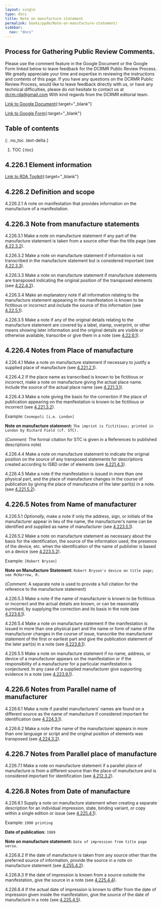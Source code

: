```yaml
---
layout: single
type: docs
title: Note on manufacture statement
permalink: books/ppdm/Note-on-manufacture-statement/
sidebar:
  nav: "docs"
---
```



## Process for Gathering Public Review Comments.
Please use the comment feature in the Google Document or the Google Form linked below to leave feedback for the DCRMR Public Review Process.  We greatly appreciate your time and expertise in reviewing the instructions and contents of this page.  If you have any questions on the DCRMR Public Review Process, would like to leave feedback directly with us, or have any technical difficulties, please do not hesitate to contact us at dcrm.rda@gmail.com  With kind regards from the DCRMR editorial team.

[Link to Google Document](https://docs.google.com/document/d/1D9XNhx3VgQMJiXpLoechgdSgPdyEKqDO_OrmDwgx_O4/edit){:target="_blank"}

[Link to Google Form](https://docs.google.com/forms/d/e/1FAIpQLSdNtJkbY1mngdTcvCoB7zZcpaIuuKHvlbyiidP-QunDy14VcQ/viewform){:target="_blank"}

## Table of contents
{: .no_toc .text-delta }

1. TOC
{:toc}


## 4.226.1 Element information

[Link to RDA Toolkit](https://beta.rdatoolkit.org/Content/Index?externalId=en-US_ala-4beea0a4-d574-3241-b7d5-1297717eeea8){:target="_blank"}

## 4.226.2 Definition and scope

<a name="4.226.2.1">4.226.2.1</a> A note on manifestation that provides information on the manufacture of a manifestation.

## 4.226.3 Note from manufacture statements

<a name="4.226.3.1">4.226.3.1</a>  Make a note on manufacture statement if any part of the manufacture statement is taken from a source other than the title page (see [4.22.3.2](/DCRMR/books/ppdm/Manufacture-statement/#4.22.3.2)).

<a name="4.226.3.2">4.226.3.2</a> Make a note on manufacture statement if information is not transcribed in the manufacture statement but is considered important (see [4.22.3.3](/DCRMR/books/ppdm/Manufacture-statement/#4.22.3.3)).

<a name="4.226.3.3">4.226.3.3</a>  Make a note on manufacture statement if manufacture statements are transposed indicating the original position of the transposed elements (see [4.22.4.2](/DCRMR/books/ppdm/Manufacture-statement/#4.22.4.2)).

<a name="4.226.3.4">4.226.3.4</a> Make an explanatory note if all information relating to the manufacture statement appearing in the manifestation is known to be fictitious or incorrect and include the source of this information (see [4.22.5.1](/DCRMR/books/ppdm/Manufacture-statement/#4.22.5.1)).

<a name="4.226.3.5">4.226.3.5</a> Make a note if any of the original details relating to the manufacture statement are covered by a label, stamp, overprint, or other means showing later information and the original details are visible or otherwise available, transcribe or give them in a note (see [4.22.6.1](/DCRMR/books/ppdm/Manufacture-statement/#4.22.6.1)). 

## 4.226.4 Notes from Place of manufacture

<a name="4.226.4.1">4.226.4.1</a> Make a note on manufacture statement if necessary to justify a supplied place of manufacture (see [4.221.2.1](/DCRMR/books/ppdm/Place-of-manufacture/#4.221.2.1)).

<a name="4.226.4.2">4.226.4.2</a> If the place name as transcribed is known to be fictitious or incorrect, make a note on manufacture giving the actual place name. Include the source of the actual place name (see [4.221.3.1](/DCRMR/books/ppdm/Place-of-manufacture/#4.221.3.1)).

<a name="4.226.4.3">4.226.4.3</a> Make a note giving the basis for the correction if the place of publication appearing on the manifestation is known to be fictitious or incorrect (see [4.221.3.2](/DCRMR/books/ppdm/Place-of-manufacture/#4.221.3.2)).

Example: `Cosmopoli [i.e. London]`

**Note on manufacture statement:** `The imprint is fictitious; printed in London by Richard Field (cf. STC).`

(*Comment:* The formal citation for STC  is given in a References to published descriptions note)

<a name="4.226.4.4">4.226.4.4</a> Make a note on manufacture statement to indicate the original position on the source of any transposed statements for descriptions created according to ISBD order of elements (see [4.221.4.3](/DCRMR/books/ppdm/Place-of-manufacture/#4.221.4.3)).

<a name="4.226.4.5">4.226.4.5</a> Make a note if the manifestation is issued in more than one physical part, and the place of manufacture changes in the course of publication by giving the place of manufacutre of the later part(s) in a note. (see [4.221.5.2](/DCRMR/books/ppdm/Place-of-manufacture/#4.221.5.2)).

## 4.226.5 Notes from Name of manufacturer

<a name="4.226.5.1">4.226.5.1</a> *Optionally,* make a note if only the address, sign, or initials of the manufacturer appear in lieu of the name, the manufacturer’s name can be identified and supplied as name of manufacturer (see [4.223.5.1](/DCRMR/books/ppdm/Name-of-manufacturer/#4.223.5.1)).

<a name="4.226.5.2">4.226.5.2</a> Make a note on manufacture statement as necessary about the basis for the identification, the source of the information used, the presence of the device, etc. when the identification of the name of publisher is based on a device (see [4.223.5.2](/DCRMR/books/ppdm/Name-of-manufacturer/#4.223.5.2)).

Example: `[Robert Bryson]`

**Note on Manufacture Statement:** `Robert Bryson's device on title page; see McKerrow, R. `

(*Comment:* A separate note is used to provide a full citation for the reference to the manufacture statement)

<a name="4.226.5.3">4.226.5.3</a> Make a note if the name of manufacturer is known to be fictitious or incorrect and the actual details are known, or can be reasonably surmised, by supplying the correction and its basis in the note (see [4.223.6.1](/DCRMR/books/ppdm/Name-of-manufacturer/#4.223.6.1)).

<a name="4.226.5.4">4.226.5.4</a> Make a note on manufacture statement if the manifestation is issued in more than one physical part and the name or form of name of the manufacturer changes in the course of issue, transcribe the manufacturer statement of the first or earliest part and give the publication statement of the later part(s) in a note (see [4.223.8.1](/DCRMR/books/ppdm/Name-of-manufacturer/#4.223.8.1)).

<a name="4.226.5.5">4.226.5.5</a> Make a note on manufacture statement if no name, address, or device of a manufacturer appears on the manifestation or if the responsibility of a manufacturer for a particular manifestation is conjectured. In any case of a supplied manufacturer give supporting evidence in a note (see [4.223.9.1](/DCRMR/books/ppdm/Name-of-manufacturer/#4.4.223.9.1)).

## 4.226.6 Notes from Parallel name of manufacturer

<a name="4.226.6.1">4.226.6.1</a> Make a note if parallel manufacturers' names are found on a different source as the name of manufacture if considered important for identification (see [4.224.3.1](DCRMR/books/ppdm/Parallel-name-of-manufacturer/#4.224.3.1)).

<a name="4.226.6.2">4.226.6.2</a> Make a note if the name of the manufacturer appears in more than one language or script and the original position of elements was transposed (see [4.224.3.2](/DCRMR/books/ppdm/Parallel-name-of-manufacturer/#4.224.3.2)).

## 4.226.7 Notes from Parallel place of manufacture

<a name="4.226.7.1">4.226.7.1</a> Make a note on manufacture statement if a parallel place of manufacture is from a different source than the place of manufacture and is considered important for identification (see [4.212.3.2](/DCRMR/books/ppdm/Parallel-place-of-manufacture/#4.212.3.2)).

## 4.226.8 Notes from Date of manufacture

<a name="4.226.8.1">4.226.8.1</a> Supply a note on manufacture statement when creating a separate description for an individual impression, state, binding variant, or copy within a single edition or issue (see [4.225.4.1](/DCRMR/books/ppdm/Date-of-manufacture/#4.255.4.1)).

Example: `1990 printing`

**Date of publication:** `1989`

**Note on manufacture statement:** `Date of impression from title page verso.`

<a name="4.226.8.2">4.226.8.2</a> If the date of manufacture is taken from any source other than the preferred source of information, provide the source in a note on manufacture statement (see [4.255.4.2](/DCRMR/books/ppdm/Date-of-manufacture/#4.255.4.2)). 

<a name="4.226.8.3">4.226.8.3</a> If the date of impression is known from a source outside the manifestation, give the source in a note (see [4.225.4.4](/DCRMR/books/ppdm/Date-of-manufacture/#4.255.4.4)).

<a name="4.226.8.4">4.226.8.4</a> If the actual date of impression is known to differ from the date of impression given inside the manifestation, give the source of the date of manufacture in a note (see [4.225.4.5](/DCRMR/books/ppdm/Date-of-manufacture/#4.225.4.5/)).
